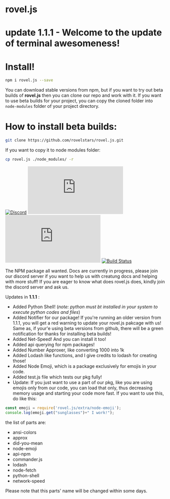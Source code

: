 # rovel.js
# update 1.1.1 - Welcome to the update of terminal awesomeness!

# Install!
```bash
npm i rovel.js --save
```

You can download stable versions from npm, but if you want to try out beta builds of **rovel.js** then you can clone our repo and work with it. If you want to use beta builds for your project, you can copy the cloned folder into `node-modules` folder of your project directory.

# How to install beta builds:
```bash
git clone https://github.com/rovelstars/rovel.js.git
```
If you want to copy it to node modules folder:
```bash
cp rovel.js ./node_modules/ -r
```

[![Discord](https://img.shields.io/discord/602906543356379156?color=%237289da&label=chat%20with%20us&logo=discord&style=for-the-badge)](https://discord.gg/953XCpHbKF)
[![Version](https://img.shields.io/npm/v/rovel.js?color=red&label=rovel.js&style=for-the-badge)](https://npmjs.com/package/rovel.js)
[![License](https://img.shields.io/npm/l/rovel.js?style=for-the-badge)](https://npmjs.com/package/rovel.js)
[![Build Status](https://img.shields.io/github/workflow/status/sayantan300/rovel.js/Node.js%20CI?label=nodejs%20build&logo=github&style=for-the-badge)](https://github.com/rovelstars/rovel.js)


The NPM package all wanted. Docs are currently in progress, please join our discord server if you want to help us with creatung docs and helping with more stuff!
 If you are eager to know what does rovel.js does, kindly join the discord server and ask us.

 Updates in **1.1.1** :
 - Added Python Shell! (*note: python must bt installed in your system to execute python codes and files*)
 - Added Notifier for our package! If you're running an older version from 1.1.1, you will get a red warning to update your rovel.js pakcage with us! Same as, if your'e using beta versions from github, there will be a green notification for thanks for installing beta builds!
 - Added Net-Speed! And you can install it too!
 - Added api querying for npm packages!
 - Added Number Approxer, like converting 1000 into 1k
 - Added Lodash like functions, and I give credits to lodash for creating those!
 - Added Node Emoji, which is a package exclusively for emojis in your code.
 - Added test.js file which tests our pkg fully!
 - Update: If you just want to use a part of our pkg, like you are using emojis only from our code, you can load that only, thus decreasing memory usage and starting your code more fast. If you want to use this, do like this:
 ```js
 const emoji = require('rovel.js/extra/node-emoji');
 console.log(emoji.get("sunglasses")+" I work!");
 ```
 the list of parts are:
 - ansi-colors 
 - approx        
 - did-you-mean  
 - node-emoji
 - api-npm      
 - commander.js  
 - lodash        
 - node-fetch
 - python-shell
 - network-speed

 Please note that this parts' name will be changed within some days.

